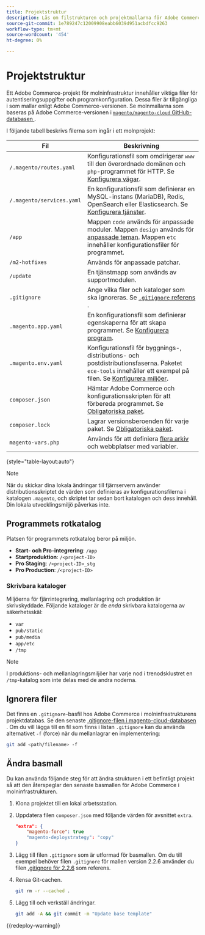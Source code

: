 ```yaml
---
title: Projektstruktur
description: Läs om filstrukturen och projektmallarna för Adobe Commerce om molninfrastrukturen.
source-git-commit: 1e789247c12009908eabb6039d951acbdfcc9263
workflow-type: tm+mt
source-wordcount: '454'
ht-degree: 0%

---
```


# Projektstruktur

Ett Adobe Commerce-projekt för molninfrastruktur innehåller viktiga filer för autentiseringsuppgifter och programkonfiguration. Dessa filer är tillgängliga i som mallar enligt Adobe Commerce-versionen. Se molnmallarna som baseras på Adobe Commerce-versionen i [`magento/magento-cloud` GitHub-databasen ](https://github.com/magento/magento-cloud).

I följande tabell beskrivs filerna som ingår i ett molnprojekt:

| Fil | Beskrivning |
| ------------------------- | ------------ |
| `/.magento/routes.yaml` | Konfigurationsfil som omdirigerar `www` till den överordnade domänen och `php`-programmet för HTTP. Se [Konfigurera vägar](../routes/routes-yaml.md). |
| `/.magento/services.yaml` | En konfigurationsfil som definierar en MySQL-instans (MariaDB), Redis, OpenSearch eller Elasticsearch. Se [Konfigurera tjänster](../services/services-yaml.md). |
| `/app` | Mappen `code` används för anpassade moduler. Mappen `design` används för [anpassade teman](../store/custom-theme.md). Mappen `etc` innehåller konfigurationsfiler för programmet. |
| `/m2-hotfixes` | Används för anpassade patchar. |
| `/update` | En tjänstmapp som används av supportmodulen. |
| `.gitignore` | Ange vilka filer och kataloger som ska ignoreras. Se [`.gitignore` referens ](#ignoring-files). |
| `.magento.app.yaml` | En konfigurationsfil som definierar egenskaperna för att skapa programmet. Se [Konfigurera program](../application/configure-app-yaml.md). |
| `.magento.env.yaml` | Konfigurationsfil för byggnings-, distributions- och postdistributionsfaserna. Paketet `ece-tools` innehåller ett exempel på filen. Se [Konfigurera miljöer](../environment/configure-env-yaml.md). |
| `composer.json` | Hämtar Adobe Commerce och konfigurationsskripten för att förbereda programmet. Se [Obligatoriska paket](../development/overview.md#required-packages). |
| `composer.lock` | Lagrar versionsberoenden för varje paket. Se [Obligatoriska paket](../development/overview.md#required-packages). |
| `magento-vars.php` | Används för att definiera [flera arkiv](../store/multiple-sites.md) och webbplatser med variabler. |

{style="table-layout:auto"}

>[!NOTE]
>
>När du skickar dina lokala ändringar till fjärrservern använder distributionsskriptet de värden som definieras av konfigurationsfilerna i katalogen `.magento`, och skriptet tar sedan bort katalogen och dess innehåll. Din lokala utvecklingsmiljö påverkas inte.

## Programmets rotkatalog

Platsen för programmets rotkatalog beror på miljön.

- **Start- och Pro-integrering**: `/app`
- **Startproduktion**: `/<project-ID>`
- **Pro Staging**: `/<project-ID>_stg`
- **Pro Production**: `/<project-ID>`

### Skrivbara kataloger

Miljöerna för fjärrintegrering, mellanlagring och produktion är skrivskyddade. Följande kataloger är de *enda* skrivbara katalogerna av säkerhetsskäl:

- `var`
- `pub/static`
- `pub/media`
- `app/etc`
- `/tmp`

>[!NOTE]
>
>I produktions- och mellanlagringsmiljöer har varje nod i trenodsklustret en `/tmp`-katalog som inte delas med de andra noderna.

## Ignorera filer

Det finns en `.gitignore`-basfil hos Adobe Commerce i molninfrastrukturens projektdatabas. Se den senaste [.gitignore-filen i magento-cloud-databasen ](https://github.com/magento/magento-cloud/blob/master/.gitignore). Om du vill lägga till en fil som finns i listan `.gitignore` kan du använda alternativet `-f` (force) när du mellanlagrar en implementering:

```bash
git add <path/filename> -f
```

## Ändra basmall

Du kan använda följande steg för att ändra strukturen i ett befintligt projekt så att den återspeglar den senaste basmallen för Adobe Commerce i molninfrastrukturen.

1. Klona projektet till en lokal arbetsstation.

1. Uppdatera filen `composer.json` med följande värden för avsnittet `extra`.

   ```json
   "extra": {
       "magento-force": true
       "magento-deploystrategy": "copy"
   }
   ```

1. Lägg till filen `.gitignore` som är utformad för basmallen. Om du till exempel behöver filen `.gitignore` för mallen version 2.2.6 använder du filen [.gitignore för 2.2.6](https://github.com/magento/magento-cloud/blob/2.2.6/.gitignore) som referens.

1. Rensa Git-cachen.

   ```bash
   git rm -r --cached .
   ```

1. Lägg till och verkställ ändringar.

   ```bash
   git add -A && git commit -m "Update base template"
   ```

{{redeploy-warning}}
